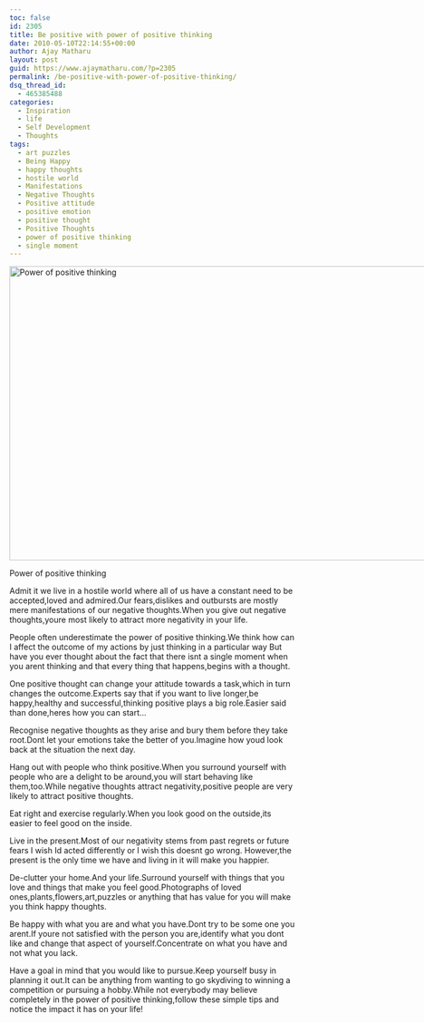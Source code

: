 ```yaml
---
toc: false
id: 2305
title: Be positive with power of positive thinking
date: 2010-05-10T22:14:55+00:00
author: Ajay Matharu
layout: post
guid: https://www.ajaymatharu.com/?p=2305
permalink: /be-positive-with-power-of-positive-thinking/
dsq_thread_id:
  - 465385488
categories:
  - Inspiration
  - life
  - Self Development
  - Thoughts
tags:
  - art puzzles
  - Being Happy
  - happy thoughts
  - hostile world
  - Manifestations
  - Negative Thoughts
  - Positive attitude
  - positive emotion
  - positive thought
  - Positive Thoughts
  - power of positive thinking
  - single moment
---
```

<div id="attachment_2307" style="width: 784px" class="wp-caption aligncenter">
  <img src="https://blog.ajaymatharu.com/wp-content/uploads/2010/05/Positive_thinking.6055125.jpg" alt="Power of positive thinking" title="Power of positive thinking" width="774" height="519" class="size-full wp-image-2307" srcset="https://blog.ajaymatharu.com/wp-content/uploads/2010/05/Positive_thinking.6055125-300x201.jpg 300w, https://blog.ajaymatharu.com/wp-content/uploads/2010/05/Positive_thinking.6055125.jpg 774w" sizes="(max-width: 774px) 100vw, 774px" />
  
  <p class="wp-caption-text">
    Power of positive thinking
  </p>
</div>

Admit it we live in a hostile world where all of us have a constant need to be accepted,loved and admired.Our fears,dislikes and outbursts are mostly mere manifestations of our negative thoughts.When you give out negative thoughts,youre most likely to attract more negativity in your life.

People often underestimate the power of positive thinking.We think how can I affect the outcome of my actions by just thinking in a particular way But have you ever thought about the fact that there isnt a single moment when you arent thinking and that every thing that happens,begins with a thought.

One positive thought can change your attitude towards a task,which in turn changes the outcome.Experts say that if you want to live longer,be happy,healthy and successful,thinking positive plays a big role.Easier said than done,heres how you can start&#8230;

Recognise negative thoughts as they arise and bury them before they take root.Dont let your emotions take the better of you.Imagine how youd look back at the situation the next day.

Hang out with people who think positive.When you surround yourself with people who are a delight to be around,you will start behaving like them,too.While negative thoughts attract negativity,positive people are very likely to attract positive thoughts.

Eat right and exercise regularly.When you look good on the outside,its easier to feel good on the inside.
  
Live in the present.Most of our negativity stems from past regrets or future fears I wish Id acted differently or I wish this doesnt go wrong. However,the present is the only time we have and living in it will make you happier.
  
De-clutter your home.And your life.Surround yourself with things that you love and things that make you feel good.Photographs of loved ones,plants,flowers,art,puzzles or anything that has value for you will make you think happy thoughts.

Be happy with what you are and what you have.Dont try to be some one you arent.If youre not satisfied with the person you are,identify what you dont like and change that aspect of yourself.Concentrate on what you have and not what you lack.

Have a goal in mind that you would like to pursue.Keep yourself busy in planning it out.It can be anything from wanting to go skydiving to winning a competition or pursuing a hobby.While not everybody may believe completely in the power of positive thinking,follow these simple tips and notice the impact it has on your life!
